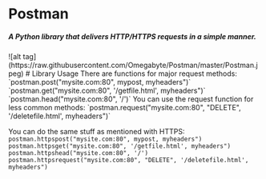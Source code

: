 # Postman
<h5><em>A Python library that delivers HTTP/HTTPS requests in a simple manner.</em></h5>
![alt tag](https://raw.githubusercontent.com/Omegabyte/Postman/master/Postman.jpeg)
# Library Usage
There are functions for major request methods:
`postman.post("mysite.com:80", mypost, myheaders")`
`postman.get("mysite.com:80", '/getfile.html', myheaders")`
`postman.head("mysite.com:80", '/')`
You can use the request function for less common methods:
`postman.request("mysite.com:80", "DELETE", '/deletefile.html', myheaders")`

You can do the same stuff as mentioned with HTTPS:
`postman.httpspost("mysite.com:80", mypost, myheaders")`
`postman.httpsget("mysite.com:80", '/getfile.html', myheaders")`
`postman.httpshead("mysite.com:80", '/')`
`postman.httpsrequest("mysite.com:80", "DELETE", '/deletefile.html', myheaders")`
